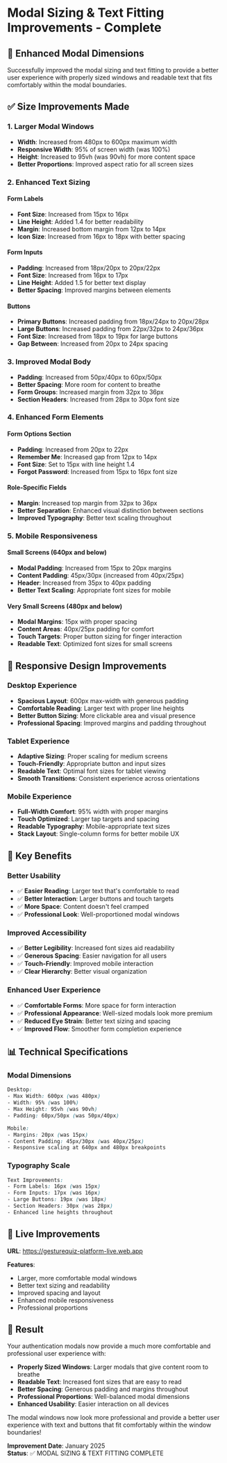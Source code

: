 # Modal Sizing & Text Fitting Improvements - Complete

## 📏 Enhanced Modal Dimensions

Successfully improved the modal sizing and text fitting to provide a better user experience with properly sized windows and readable text that fits comfortably within the modal boundaries.

## ✅ Size Improvements Made

### 1. **Larger Modal Windows**
- **Width**: Increased from 480px to 600px maximum width
- **Responsive Width**: 95% of screen width (was 100%)
- **Height**: Increased to 95vh (was 90vh) for more content space
- **Better Proportions**: Improved aspect ratio for all screen sizes

### 2. **Enhanced Text Sizing**

#### **Form Labels**
- **Font Size**: Increased from 15px to 16px
- **Line Height**: Added 1.4 for better readability
- **Margin**: Increased bottom margin from 12px to 14px
- **Icon Size**: Increased from 16px to 18px with better spacing

#### **Form Inputs**
- **Padding**: Increased from 18px/20px to 20px/22px
- **Font Size**: Increased from 16px to 17px
- **Line Height**: Added 1.5 for better text display
- **Better Spacing**: Improved margins between elements

#### **Buttons**
- **Primary Buttons**: Increased padding from 18px/24px to 20px/28px
- **Large Buttons**: Increased padding from 22px/32px to 24px/36px
- **Font Size**: Increased from 18px to 19px for large buttons
- **Gap Between**: Increased from 20px to 24px spacing

### 3. **Improved Modal Body**
- **Padding**: Increased from 50px/40px to 60px/50px
- **Better Spacing**: More room for content to breathe
- **Form Groups**: Increased margin from 32px to 36px
- **Section Headers**: Increased from 28px to 30px font size

### 4. **Enhanced Form Elements**

#### **Form Options Section**
- **Padding**: Increased from 20px to 22px
- **Remember Me**: Increased gap from 12px to 14px
- **Font Size**: Set to 15px with line height 1.4
- **Forgot Password**: Increased from 15px to 16px font size

#### **Role-Specific Fields**
- **Margin**: Increased top margin from 32px to 36px
- **Better Separation**: Enhanced visual distinction between sections
- **Improved Typography**: Better text scaling throughout

### 5. **Mobile Responsiveness**

#### **Small Screens (640px and below)**
- **Modal Padding**: Increased from 15px to 20px margins
- **Content Padding**: 45px/30px (increased from 40px/25px)
- **Header**: Increased from 35px to 40px padding
- **Better Text Scaling**: Appropriate font sizes for mobile

#### **Very Small Screens (480px and below)**
- **Modal Margins**: 15px with proper spacing
- **Content Areas**: 40px/25px padding for comfort
- **Touch Targets**: Proper button sizing for finger interaction
- **Readable Text**: Optimized font sizes for small screens

## 📱 Responsive Design Improvements

### **Desktop Experience**
- **Spacious Layout**: 600px max-width with generous padding
- **Comfortable Reading**: Larger text with proper line heights
- **Better Button Sizing**: More clickable area and visual presence
- **Professional Spacing**: Improved margins and padding throughout

### **Tablet Experience**
- **Adaptive Sizing**: Proper scaling for medium screens
- **Touch-Friendly**: Appropriate button and input sizes
- **Readable Text**: Optimal font sizes for tablet viewing
- **Smooth Transitions**: Consistent experience across orientations

### **Mobile Experience**
- **Full-Width Comfort**: 95% width with proper margins
- **Touch Optimized**: Larger tap targets and spacing
- **Readable Typography**: Mobile-appropriate text sizes
- **Stack Layout**: Single-column forms for better mobile UX

## 🎯 Key Benefits

### **Better Usability**
- ✅ **Easier Reading**: Larger text that's comfortable to read
- ✅ **Better Interaction**: Larger buttons and touch targets
- ✅ **More Space**: Content doesn't feel cramped
- ✅ **Professional Look**: Well-proportioned modal windows

### **Improved Accessibility**
- ✅ **Better Legibility**: Increased font sizes aid readability
- ✅ **Generous Spacing**: Easier navigation for all users
- ✅ **Touch-Friendly**: Improved mobile interaction
- ✅ **Clear Hierarchy**: Better visual organization

### **Enhanced User Experience**
- ✅ **Comfortable Forms**: More space for form interaction
- ✅ **Professional Appearance**: Well-sized modals look more premium
- ✅ **Reduced Eye Strain**: Better text sizing and spacing
- ✅ **Improved Flow**: Smoother form completion experience

## 📊 Technical Specifications

### **Modal Dimensions**
```css
Desktop:
- Max Width: 600px (was 480px)
- Width: 95% (was 100%)
- Max Height: 95vh (was 90vh)
- Padding: 60px/50px (was 50px/40px)

Mobile:
- Margins: 20px (was 15px)
- Content Padding: 45px/30px (was 40px/25px)
- Responsive scaling at 640px and 480px breakpoints
```

### **Typography Scale**
```css
Text Improvements:
- Form Labels: 16px (was 15px)
- Form Inputs: 17px (was 16px)
- Large Buttons: 19px (was 18px)
- Section Headers: 30px (was 28px)
- Enhanced line heights throughout
```

## 🚀 Live Improvements

**URL**: https://gesturequiz-platform-live.web.app

**Features**:
- Larger, more comfortable modal windows
- Better text sizing and readability
- Improved spacing and layout
- Enhanced mobile responsiveness
- Professional proportions

## 🎉 Result

Your authentication modals now provide a much more comfortable and professional user experience with:

- **Properly Sized Windows**: Larger modals that give content room to breathe
- **Readable Text**: Increased font sizes that are easy to read
- **Better Spacing**: Generous padding and margins throughout
- **Professional Proportions**: Well-balanced modal dimensions
- **Enhanced Usability**: Easier interaction on all devices

The modal windows now look more professional and provide a better user experience with text and buttons that fit comfortably within the window boundaries!

**Improvement Date**: January 2025  
**Status**: ✅ MODAL SIZING & TEXT FITTING COMPLETE
